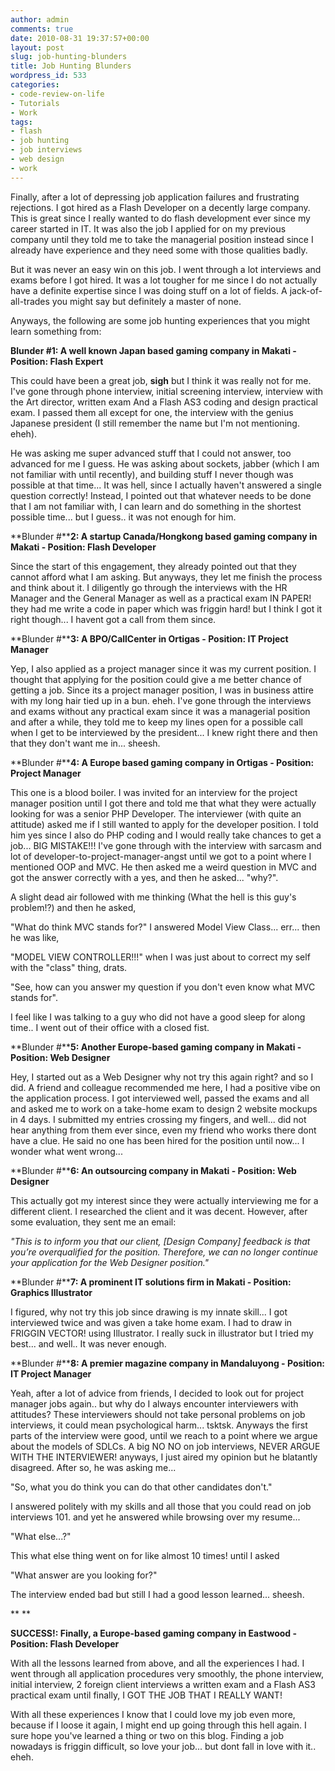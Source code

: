 ```yaml
---
author: admin
comments: true
date: 2010-08-31 19:37:57+00:00
layout: post
slug: job-hunting-blunders
title: Job Hunting Blunders
wordpress_id: 533
categories:
- code-review-on-life
- Tutorials
- Work
tags:
- flash
- job hunting
- job interviews
- web design
- work
---
```


Finally, after a lot of depressing job application failures and frustrating rejections. I got hired as a Flash Developer on a decently large company. This is great since I really wanted to do flash development ever since my career started in IT. It was also the job I applied for on my previous company until they told me to take the managerial position instead since I already have experience and they need some with those qualities badly.

But it was never an easy win on this job. I went through a lot interviews and exams before I got hired. It was a lot tougher for me since I do not actually have a definite expertise since I was doing stuff on a lot of fields. A jack-of-all-trades you might say but definitely a master of none.

Anyways, the following are some job hunting experiences that you might learn something from:

**Blunder #1: A well known Japan based gaming company in Makati - Position: Flash Expert**

This could have been a great job, **sigh** but I think it was really not for me. I've gone through phone interview, initial screening interview, interview with the Art director, written exam And a Flash AS3 coding and design practical exam. I passed them all except for one, the interview with the genius Japanese president (I still remember the name but I'm not mentioning. eheh).

He was asking me super advanced stuff that I could not answer, too advanced for me I guess. He was asking about sockets, jabber (which I am not familiar with until recently), and building stuff I never though was possible at that time... It was hell, since I actually haven't answered a single question correctly! Instead, I pointed out that whatever needs to be done that I am not familiar with, I can learn and do something in the shortest possible time... but I guess.. it was not enough for him.

**Blunder #****2: A startup Canada/Hongkong based gaming company in Makati - Position: Flash Developer**

Since the start of this engagement, they already pointed out that they cannot afford what I am asking. But anyways, they let me finish the process and think about it. I diligently go through the interviews with the HR Manager and the General Manager as well as a practical exam IN PAPER! they had me write a code in paper which was friggin hard! but I think I got it right though... I havent got a call from them since.

**Blunder #****3: A BPO/CallCenter in Ortigas - Position: IT Project Manager**

Yep, I also applied as a project manager since it was my current position. I thought that applying for the position could give a me better chance of getting a job. Since its a project manager position, I was in business attire with my long hair tied up in a bun. eheh. I've gone through the interviews and exams without any practical exam since it was a managerial position and after a while, they told me to keep my lines open for a possible call when I get to be interviewed by the president... I knew right there and then that they don't want me in... sheesh.

**Blunder #****4: A Europe based gaming company in Ortigas - Position: Project Manager**

This one is a blood boiler. I was invited for an interview for the project manager position until I got there and told me that what they were actually looking for was a senior PHP Developer. The interviewer (with quite an attitude) asked me if I still wanted to apply for the developer position. I told him yes since I also do PHP coding and I would really take chances to get a job... BIG MISTAKE!!! I've gone through with the interview with sarcasm and lot of developer-to-project-manager-angst until we got to a point where I mentioned OOP and MVC. He then asked me a weird question in MVC and got the answer correctly with a yes, and then he asked... "why?".

A slight dead air followed with me thinking (What the hell is this guy's problem!?) and then he asked,

"What do think MVC stands for?" I answered Model View Class... err... then he was like,

"MODEL VIEW CONTROLLER!!!" when I was just about to correct my self with the "class" thing, drats.

"See, how can you answer my question if you don't even know what MVC stands for".

I feel like I was talking to a guy who did not have a good sleep for along time.. I went out of their office with a closed fist.

**Blunder #****5: Another Europe-based gaming company in Makati - Position: Web Designer**

Hey, I started out as a Web Designer why not try this again right? and so I did. A friend and colleague recommended me here, I had a positive vibe on the application process. I got interviewed well, passed the exams and all and asked me to work on a take-home exam to design 2 website mockups in 4 days. I submitted my entries crossing my fingers, and well... did not hear anything from them ever since, even my friend who works there dont have a clue. He said no one has been hired for the position until now... I wonder what went wrong...

**Blunder #****6: An outsourcing company in Makati - Position: Web Designer**

This actually got my interest since they were actually interviewing me for a different client. I researched the client and it was decent. However, after some evaluation, they sent me an email:

_"This is to inform you that our client, [Design Company] feedback is that you’re overqualified for the position. Therefore, we can no longer continue your application for the Web Designer position."_

**Blunder #****7: A prominent IT solutions firm in Makati - Position: Graphics Illustrator**

I figured, why not try this job since drawing is my innate skill... I got interviewed twice and was given a take home exam. I had to draw in FRIGGIN VECTOR! using Illustrator. I really suck in illustrator but I tried my best... and well.. It was never enough.

**Blunder #****8: A premier magazine company in Mandaluyong - Position: IT Project Manager**

Yeah, after a lot of advice from friends, I decided to look out for project manager jobs again.. but why do I always encounter interviewers with attitudes? These interviewers should not take personal problems on job interviews, it could mean psychological harm... tsktsk. Anyways the first parts of the interview were good, until we reach to a point where we argue about the models of SDLCs. A big NO NO on job interviews, NEVER ARGUE WITH THE INTERVIEWER! anyways, I just aired my opinion but he blatantly disagreed. After so, he was asking me...

"So, what you do think you can do that other candidates don't."

I answered politely with my skills and all those that you could read on job interviews 101. and yet he answered while browsing over my resume...

"What else...?"

This what else thing went on for like almost 10 times! until I asked

"What answer are you looking for?"

The interview ended bad but still I had a good lesson learned... sheesh.

**
**

**SUCCESS!: Finally, a Europe-based gaming company in Eastwood - Position: Flash Developer**

With all the lessons learned from above, and all the experiences I had. I went through all application procedures very smoothly, the phone interview, initial interview, 2 foreign client interviews a written exam and a Flash AS3 practical exam until finally, I GOT THE JOB THAT I REALLY WANT!

With all these experiences I know that I could love my job even more, because if I loose it again, I might end up going through this hell again. I sure hope you've learned a thing or two on this blog. Finding a job nowadays is friggin difficult, so love your job... but dont fall in love with it.. eheh.
